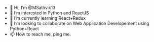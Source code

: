 - 👋 Hi, I’m @MSathvik13
- 👀 I’m interested in Python and ReactJS
- 🌱 I’m currently learning React+Redux
- 💞️ I’m looking to collaborate on Web Application Developement using Python+React
- 📫 How to reach me, ping me.

<!---
MSathvik13/MSathvik13 is a ✨ special ✨ repository because its `README.md` (this file) appears on your GitHub profile.
You can click the Preview link to take a look at your changes.
--->
